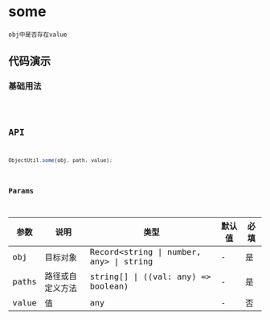# some

`obj中是否存在value`


## 代码演示

### 基础用法
<code src="./some-use.tsx" />

## API
```jsx | pure
ObjectUtil.some(obj, path, value);
```

### Params

| 参数  | 说明             | 类型                                    | 默认值 | 必填 |
| ----- | ---------------- | --------------------------------------- | ------ | ---- |
| obj   | 目标对象         | Record<string \| number, any> \| string | -      | 是   |
| paths | 路径或自定义方法 | string[] \| ((val: any) => boolean)     | -      | 是   |
| value | 值               | any                                     | -      | 否   |
